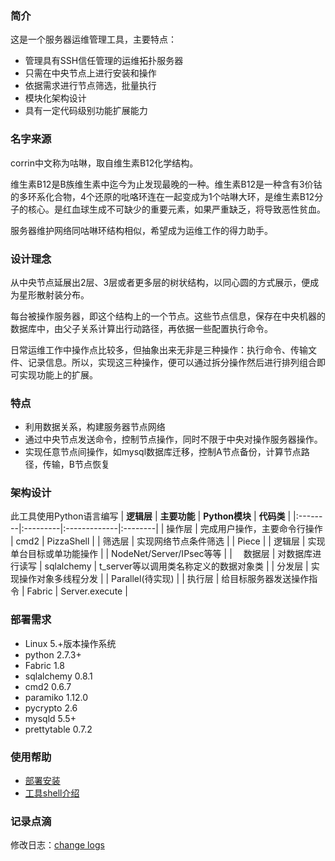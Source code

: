 ### 简介 ###
这是一个服务器运维管理工具，主要特点：
  * 管理具有SSH信任管理的运维拓扑服务器
  * 只需在中央节点上进行安装和操作
  * 依据需求进行节点筛选，批量执行
  * 模块化架构设计
  * 具有一定代码级别功能扩展能力

### 名字来源 ###
corrin中文称为咕啉，取自维生素B12化学结构。

维生素B12是B族维生素中迄今为止发现最晚的一种。维生素B12是一种含有3价钴的多环系化合物，4个还原的吡咯环连在一起变成为1个咕啉大环，是维生素B12分子的核心。是红血球生成不可缺少的重要元素，如果严重缺乏，将导致恶性贫血。

服务器维护网络同咕啉环结构相似，希望成为运维工作的得力助手。


### 设计理念 ###
从中央节点延展出2层、3层或者更多层的树状结构，以同心圆的方式展示，便成为星形散射装分布。

每台被操作服务器，即这个结构上的一个节点。这些节点信息，保存在中央机器的数据库中，由父子关系计算出行动路径，再依据一些配置执行命令。

日常运维工作中操作点比较多，但抽象出来无非是三种操作：执行命令、传输文件、记录信息。所以，实现这三种操作，便可以通过拆分操作然后进行排列组合即可实现功能上的扩展。

### 特点 ###
  * 利用数据关系，构建服务器节点网络
  * 通过中央节点发送命令，控制节点操作，同时不限于中央对操作服务器操作。
  * 实现任意节点间操作，如mysql数据库迁移，控制A节点备份，计算节点路径，传输，B节点恢复

### 架构设计 ###
此工具使用Python语言编写
| **逻辑层** | **主要功能** | **Python模块** | **代码类** |
|:--------|:---------|:-------------|:--------|
| 操作层     | 完成用户操作，主要命令行操作 | cmd2         | PizzaShell |
| 筛选层     | 实现网络节点条件筛选 |              | Piece   |
| 逻辑层     | 实现单台目标或单功能操作 |              | NodeNet/Server/IPsec等等 |
| 　数据层    | 对数据库进行读写 | sqlalchemy   | t\_server等以调用类名称定义的数据对象类 |
| 分发层     | 实现操作对象多线程分发 |              | Parallel(待实现) |
| 执行层     | 给目标服务器发送操作指令 | Fabric       | Server.execute |

### 部署需求 ###
  * Linux 5.+版本操作系统
  * python 2.7.3+
  * Fabric 1.8
  * sqlalchemy 0.8.1
  * cmd2 0.6.7
  * paramiko 1.12.0
  * pycrypto 2.6
  * mysqld 5.5+
  * prettytable 0.7.2
### 使用帮助 ###
  * [部署安装](Installation.md)
  * [工具shell介绍](InstructionsOfShell.md)

### 记录点滴 ###
修改日志：[change logs](changes.md)